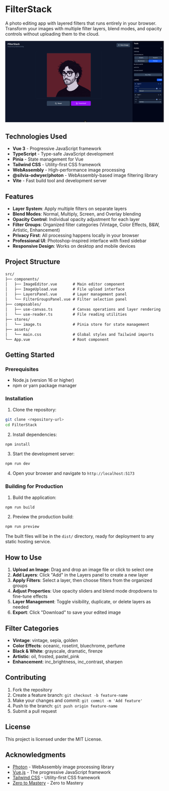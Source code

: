 # FilterStack
A photo editing app with layered filters that runs entirely in your browser. Transform your images with multiple filter layers, blend modes, and opacity controls without uploading them to the cloud.

![Screenshot](screenshot/ss.png)

## Technologies Used

- **Vue 3** - Progressive JavaScript framework
- **TypeScript** - Type-safe JavaScript development
- **Pinia** - State management for Vue
- **Tailwind CSS** - Utility-first CSS framework
- **WebAssembly** - High-performance image processing
- **@silvia-odwyer/photon** - WebAssembly-based image filtering library
- **Vite** - Fast build tool and development server

## Features

- **Layer System**: Apply multiple filters on separate layers
- **Blend Modes**: Normal, Multiply, Screen, and Overlay blending
- **Opacity Control**: Individual opacity adjustment for each layer
- **Filter Groups**: Organized filter categories (Vintage, Color Effects, B&W, Artistic, Enhancement)
- **Privacy First**: All processing happens locally in your browser
- **Professional UI**: Photoshop-inspired interface with fixed sidebar
- **Responsive Design**: Works on desktop and mobile devices

## Project Structure

```
src/
├── components/
│   ├── ImageEditor.vue       # Main editor component
│   ├── ImageUpload.vue       # File upload interface
│   ├── LayersPanel.vue       # Layer management panel
│   └── FilterGroupsPanel.vue # Filter selection panel
├── composables/
│   ├── use-canvas.ts         # Canvas operations and layer rendering
│   └── use-reader.ts         # File reading utilities
├── stores/
│   └── image.ts              # Pinia store for state management
├── assets/
│   └── main.css              # Global styles and Tailwind imports
└── App.vue                   # Root component
```

## Getting Started

### Prerequisites

- Node.js (version 16 or higher)
- npm or yarn package manager

### Installation

1. Clone the repository:
```bash
git clone <repository-url>
cd FilterStack
```

2. Install dependencies:
```bash
npm install
```

3. Start the development server:
```bash
npm run dev
```

4. Open your browser and navigate to `http://localhost:5173`

### Building for Production

1. Build the application:
```bash
npm run build
```

2. Preview the production build:
```bash
npm run preview
```

The built files will be in the `dist/` directory, ready for deployment to any static hosting service.

## How to Use

1. **Upload an Image**: Drag and drop an image file or click to select one
2. **Add Layers**: Click "Add" in the Layers panel to create a new layer
3. **Apply Filters**: Select a layer, then choose filters from the organized groups
4. **Adjust Properties**: Use opacity sliders and blend mode dropdowns to fine-tune effects
5. **Layer Management**: Toggle visibility, duplicate, or delete layers as needed
6. **Export**: Click "Download" to save your edited image

## Filter Categories

- **Vintage**: vintage, sepia, golden
- **Color Effects**: oceanic, rosetint, bluechrome, perfume
- **Black & White**: grayscale, dramatic, firenze
- **Artistic**: oil, frosted, pastel_pink
- **Enhancement**: inc_brightness, inc_contrast, sharpen

## Contributing

1. Fork the repository
2. Create a feature branch: `git checkout -b feature-name`
3. Make your changes and commit: `git commit -m 'Add feature'`
4. Push to the branch: `git push origin feature-name`
5. Submit a pull request

## License

This project is licensed under the MIT License.

## Acknowledgments

- [Photon](https://github.com/silvia-odwyer/photon) - WebAssembly image processing library
- [Vue.js](https://vuejs.org/) - The progressive JavaScript framework
- [Tailwind CSS](https://tailwindcss.com/) - Utility-first CSS framework
- [Zero to Mastery](https://zerotomastery.io/) - Zero to Mastery
